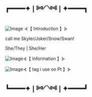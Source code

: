 ## ┏━━━━✦❘༻༺❘✦━━━━┓

![Image](https://github.com/user-attachments/assets/6766c710-73db-4f00-8e98-311855be0e7b) ⊰【 Introduction 】⊱

call me Skyler/Joker/Snow/Swan!

She/They | She/Her

![Image](https://github.com/user-attachments/assets/6766c710-73db-4f00-8e98-311855be0e7b)⊰【 Information 】⊱

![Image](https://github.com/user-attachments/assets/6766c710-73db-4f00-8e98-311855be0e7b)⊰【 tag i use on Pt 】⊱



## ┗━━━━✦❘༻༺❘✦━━━━┛

<!--
**JokeOnYou-hihihi/JokeOnYou-hihihi** is a ✨ _special_ ✨ repository because its `README.md` (this file) appears on your GitHub profile.

Here are some ideas to get you started:

- 🔭 I’m currently working on ...
- 🌱 I’m currently learning ...
- 👯 I’m looking to collaborate on ...
- 🤔 I’m looking for help with ...
- 💬 Ask me about ...
- 📫 How to reach me: ...
- 😄 Pronouns: ...
- ⚡ Fun fact: ...
-->
